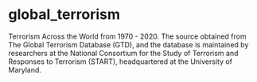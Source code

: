 # global_terrorism
Terrorism Across the World from 1970 - 2020. The source obtained from The Global Terrorism Database (GTD), and the database is maintained by researchers at the National Consortium for the Study of Terrorism and Responses to Terrorism (START), headquartered at the University of Maryland.
